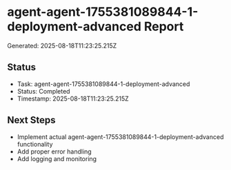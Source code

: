 # agent-agent-1755381089844-1-deployment-advanced Report

Generated: 2025-08-18T11:23:25.215Z

## Status
- Task: agent-agent-1755381089844-1-deployment-advanced
- Status: Completed
- Timestamp: 2025-08-18T11:23:25.215Z

## Next Steps
- Implement actual agent-agent-1755381089844-1-deployment-advanced functionality
- Add proper error handling
- Add logging and monitoring
